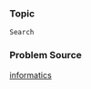 ### Topic

    Search

### Problem Source

[informatics](http://informatics.mccme.ru/mod/statements/view.php?id=270#1)

